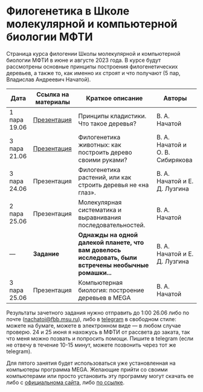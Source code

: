 # Филогенетика в Школе молекулярной и компьютерной биологии МФТИ

Страница курса филогении Школы молекулярной и компьютерной биологии МФТИ в июне и августе 2023 года. В курсе будут рассмотрены основные принципы построения филогенетических деревьев, а также то, как именно их строят и что получают (5 пар, Владислав Андреевич Начатой).

| Дата | Ссылка на материалы | Краткое описание | Авторы |
| ----------- | ----------- | ----------- | ----------- |
| 1 пара 19.06 | [Презентация](https://disk.yandex.ru/i/T514-osPJ7_FQA) | Принципы кладистики. Что такое деревья? | В. А. Начатой |
| 3 пара 21.06 | [Презентация](https://disk.yandex.ru/i/H5egoi2hWZZt7w) | Филогенетика животных: как построить дерево своими руками? | В. А. Начатой и О. В. Сибирякова |
| 3 пара 24.06 | Презентация | Филогенетика растений, или как строить деревья не «на глаз».  | В. А. Начатой и Е. Д. Лузгина |
| 2 пара 25.06 | Презентация | Молекулярная систематика и выравнивания последовательностей. | В. А. Начатой |
| — | __Задание__ | __Однажды на одной далекой планете, что вам довелось исследовать, были встречены необычные ромашки...__ | В. А. Начатой и Е. Д. Лузгина | — |
| 3 пара 25.06 | Презентация | Компьютерная биология: построение деревьев в MEGA | В. А. Начатой |

Результаты зачетного задания нужно отправить до 1:00 26.06 либо по почте (nachatoi@fbb.msu.ru), либо в [telegram](https://t.me/Subpolare) в свободном стиле: можете на бумаге, можете в электронном виде — в любом случае проверю. 24 и 25 июня я нахожусь в МФТИ от рассвета до заката, так что меня можно позвать и попросить помощи. Пишите в telegram (если не отвечу в течение 10-15 минут, можете позвонить через тот же telegram). 

Для пятого занятия будет использоваться уже установленная на компьютеры программа MEGA. Желающие прийти со своими компьютерами или просто установить эту программу могут скачать ее либо с [официальнома сайта](https://www.megasoftware.net), либо [по ссылке](https://disk.yandex.ru/d/EaJjL_iQNbxvSQ). 


